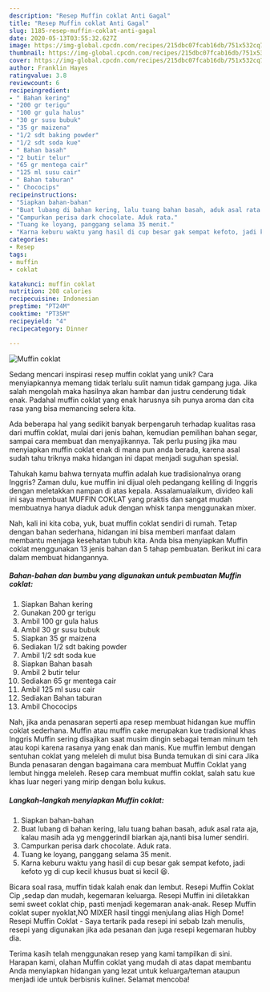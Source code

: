 ```yaml
---
description: "Resep Muffin coklat Anti Gagal"
title: "Resep Muffin coklat Anti Gagal"
slug: 1185-resep-muffin-coklat-anti-gagal
date: 2020-05-13T03:55:32.627Z
image: https://img-global.cpcdn.com/recipes/215dbc07fcab16db/751x532cq70/muffin-coklat-foto-resep-utama.jpg
thumbnail: https://img-global.cpcdn.com/recipes/215dbc07fcab16db/751x532cq70/muffin-coklat-foto-resep-utama.jpg
cover: https://img-global.cpcdn.com/recipes/215dbc07fcab16db/751x532cq70/muffin-coklat-foto-resep-utama.jpg
author: Franklin Hayes
ratingvalue: 3.8
reviewcount: 6
recipeingredient:
- " Bahan kering"
- "200 gr terigu"
- "100 gr gula halus"
- "30 gr susu bubuk"
- "35 gr maizena"
- "1/2 sdt baking powder"
- "1/2 sdt soda kue"
- " Bahan basah"
- "2 butir telur"
- "65 gr mentega cair"
- "125 ml susu cair"
- " Bahan taburan"
- " Chococips"
recipeinstructions:
- "Siapkan bahan-bahan"
- "Buat lubang di bahan kering, lalu tuang bahan basah, aduk asal rata aja, kalau masih ada yg menggerindil biarkan aja,nanti bisa lumer sendiri."
- "Campurkan perisa dark chocolate. Aduk rata."
- "Tuang ke loyang, panggang selama 35 menit."
- "Karna keburu waktu yang hasil di cup besar gak sempat kefoto, jadi kefoto yg di cup kecil khusus buat si kecil 😆."
categories:
- Resep
tags:
- muffin
- coklat

katakunci: muffin coklat 
nutrition: 208 calories
recipecuisine: Indonesian
preptime: "PT24M"
cooktime: "PT35M"
recipeyield: "4"
recipecategory: Dinner

---
```



![Muffin coklat](https://img-global.cpcdn.com/recipes/215dbc07fcab16db/751x532cq70/muffin-coklat-foto-resep-utama.jpg)

Sedang mencari inspirasi resep muffin coklat yang unik? Cara menyiapkannya memang tidak terlalu sulit namun tidak gampang juga. Jika salah mengolah maka hasilnya akan hambar dan justru cenderung tidak enak. Padahal muffin coklat yang enak harusnya sih punya aroma dan cita rasa yang bisa memancing selera kita.

Ada beberapa hal yang sedikit banyak berpengaruh terhadap kualitas rasa dari muffin coklat, mulai dari jenis bahan, kemudian pemilihan bahan segar, sampai cara membuat dan menyajikannya. Tak perlu pusing jika mau menyiapkan muffin coklat enak di mana pun anda berada, karena asal sudah tahu triknya maka hidangan ini dapat menjadi suguhan spesial.

Tahukah kamu bahwa ternyata muffin adalah kue tradisionalnya orang Inggris? Zaman dulu, kue muffin ini dijual oleh pedangang keliling di Inggris dengan meletakkan nampan di atas kepala. Assalamualaikum, divideo kali ini saya membuat MUFFIN COKLAT yang praktis dan sangat mudah membuatnya hanya diaduk aduk dengan whisk tanpa menggunakan mixer.


Nah, kali ini kita coba, yuk, buat muffin coklat sendiri di rumah. Tetap dengan bahan sederhana, hidangan ini bisa memberi manfaat dalam membantu menjaga kesehatan tubuh kita. Anda bisa menyiapkan Muffin coklat menggunakan 13 jenis bahan dan 5 tahap pembuatan. Berikut ini cara dalam membuat hidangannya.

<!--inarticleads1-->

##### Bahan-bahan dan bumbu yang digunakan untuk pembuatan Muffin coklat:

1. Siapkan  Bahan kering
1. Gunakan 200 gr terigu
1. Ambil 100 gr gula halus
1. Ambil 30 gr susu bubuk
1. Siapkan 35 gr maizena
1. Sediakan 1/2 sdt baking powder
1. Ambil 1/2 sdt soda kue
1. Siapkan  Bahan basah
1. Ambil 2 butir telur
1. Sediakan 65 gr mentega cair
1. Ambil 125 ml susu cair
1. Sediakan  Bahan taburan
1. Ambil  Chococips


Nah, jika anda penasaran seperti apa resep membuat hidangan kue muffin coklat sederhana. Muffin atau muffin cake merupakan kue tradisional khas Inggris Muffin sering disajikan saat musim dingin sebagai teman minum teh atau kopi karena rasanya yang enak dan manis. Kue muffin lembut dengan sentuhan coklat yang meleleh di mulut bisa Bunda temukan di sini cara Jika Bunda penasaran dengan bagaimana cara membuat Muffin Coklat yang lembut hingga meleleh. Resep cara membuat muffin coklat, salah satu kue khas luar negeri yang mirip dengan bolu kukus. 

<!--inarticleads2-->

##### Langkah-langkah menyiapkan Muffin coklat:

1. Siapkan bahan-bahan
1. Buat lubang di bahan kering, lalu tuang bahan basah, aduk asal rata aja, kalau masih ada yg menggerindil biarkan aja,nanti bisa lumer sendiri.
1. Campurkan perisa dark chocolate. Aduk rata.
1. Tuang ke loyang, panggang selama 35 menit.
1. Karna keburu waktu yang hasil di cup besar gak sempat kefoto, jadi kefoto yg di cup kecil khusus buat si kecil 😆.


Bicara soal rasa, muffin tidak kalah enak dan lembut. Resepi Muffin Coklat Cip ,sedap dan mudah, kegemaran keluarga. Resepi Muffin ini diletakkan semi sweet coklat chip, pasti menjadi kegemaran anak-anak. Resep Muffin coklat super nyoklat,NO MIXER hasil tinggi menjulang alias High Dome! Resepi Muffin Coklat - Saya tertarik pada resepi ini sebab Izah menulis, resepi yang digunakan jika ada pesanan dan juga resepi kegemaran hubby dia. 

Terima kasih telah menggunakan resep yang kami tampilkan di sini. Harapan kami, olahan Muffin coklat yang mudah di atas dapat membantu Anda menyiapkan hidangan yang lezat untuk keluarga/teman ataupun menjadi ide untuk berbisnis kuliner. Selamat mencoba!
